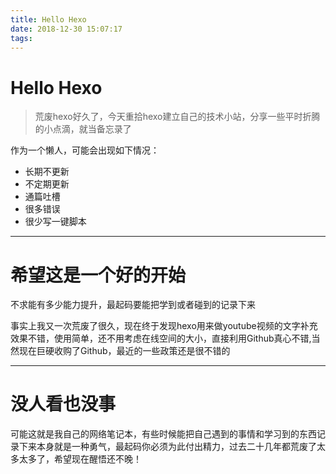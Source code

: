 ```yaml
---
title: Hello Hexo
date: 2018-12-30 15:07:17
tags:
---
```


# Hello Hexo

> 荒废hexo好久了，今天重拾hexo建立自己的技术小站，分享一些平时折腾的小点滴，就当备忘录了

作为一个懒人，可能会出现如下情况：
* 长期不更新
* 不定期更新
* 通篇吐槽
* 很多错误
* 很少写一键脚本
---
# 希望这是一个好的开始

不求能有多少能力提升，最起码要能把学到或者碰到的记录下来

事实上我又一次荒废了很久，现在终于发现hexo用来做youtube视频的文字补充效果不错，使用简单，还不用考虑在线空间的大小，直接利用Github真心不错,当然现在巨硬收购了Github，最近的一些政策还是很不错的

---

# 没人看也没事
可能这就是我自己的网络笔记本，有些时候能把自己遇到的事情和学习到的东西记录下来本身就是一种勇气，最起码你必须为此付出精力，过去二十几年都荒废了太多太多了，希望现在醒悟还不晚！


